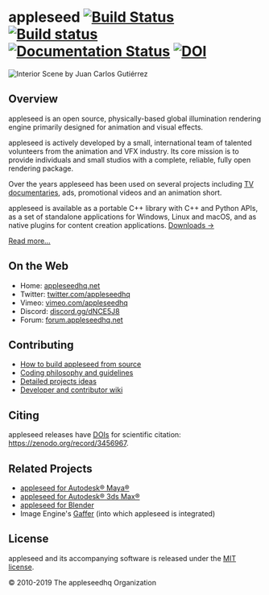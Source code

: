 # appleseed [![Build Status](https://travis-ci.org/appleseedhq/appleseed.svg?branch=master)](https://travis-ci.org/appleseedhq/appleseed) [![Build status](https://ci.appveyor.com/api/projects/status/7550aaymiusjpk20?svg=true)](https://ci.appveyor.com/project/appleseedhq/appleseed) [![Documentation Status](https://readthedocs.org/projects/appleseed/badge/?version=latest)](https://readthedocs.org/projects/appleseed) [![DOI](https://zenodo.org/badge/DOI/10.5281/zenodo.3456967.svg)](https://doi.org/10.5281/zenodo.3456967)

![Interior Scene by Juan Carlos Gutiérrez](https://github.com/appleseedhq/appleseedhq.github.io/raw/master/img/renders/jc-interior.jpg)

## Overview

appleseed is an open source, physically-based global illumination rendering engine primarily designed for animation and visual effects.

appleseed is actively developed by a small, international team of talented volunteers from the animation and VFX industry. Its core mission is to provide individuals and small studios with a complete, reliable, fully open rendering package.

Over the years appleseed has been used on several projects including [TV documentaries](https://vimeo.com/81199785), ads, promotional videos and an animation short.

appleseed is available as a portable C++ library with C++ and Python APIs, as a set of standalone applications for Windows, Linux and macOS, and as native plugins for content creation applications. [Downloads &rarr;](https://appleseedhq.net/download.html)

[Read more&hellip;](https://appleseedhq.net/about.html)

## On the Web

* Home: [appleseedhq.net](https://appleseedhq.net/)
* Twitter: [twitter.com/appleseedhq](https://twitter.com/appleseedhq)
* Vimeo: [vimeo.com/appleseedhq](https://vimeo.com/appleseedhq)
* Discord: [discord.gg/dNCE5J8](https://discord.gg/dNCE5J8)
* Forum: [forum.appleseedhq.net](https://forum.appleseedhq.net/)

## Contributing

* [How to build appleseed from source](https://github.com/appleseedhq/appleseed/wiki/Building-appleseed)
* [Coding philosophy and guidelines](https://github.com/appleseedhq/appleseed/wiki/Coding-Philosophy-and-Guidelines)
* [Detailed projects ideas](https://github.com/appleseedhq/appleseed/wiki/List-of-Project-ideas-for-GSoC-2019)
* [Developer and contributor wiki](https://github.com/appleseedhq/appleseed/wiki)

## Citing

appleseed releases have [DOIs](https://en.wikipedia.org/wiki/Digital_object_identifier) for scientific citation: https://zenodo.org/record/3456967.

## Related Projects

* [appleseed for Autodesk® Maya®](https://github.com/appleseedhq/appleseed-maya)
* [appleseed for Autodesk® 3ds Max®](https://github.com/appleseedhq/appleseed-max)
* [appleseed for Blender](https://github.com/appleseedhq/blenderseed)
* Image Engine's [Gaffer](http://www.gafferhq.org/) (into which appleseed is integrated)

## License

appleseed and its accompanying software is released under the [MIT license](https://en.wikipedia.org/wiki/MIT_License).

© 2010-2019 The appleseedhq Organization
